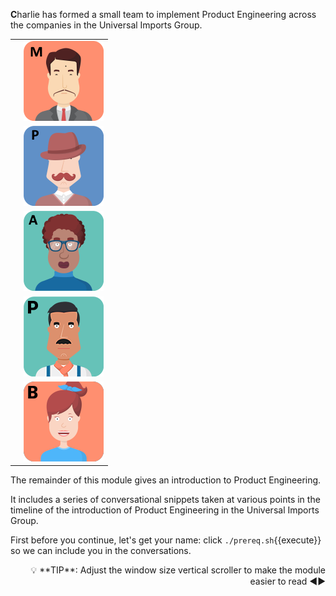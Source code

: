 **C**harlie has formed a small team to implement Product Engineering across the companies in the Universal Imports Group.

|   |   |
|---|---|
| |![](../../assets/online-pe-dojo/pe-introduction/miyagi.png)| **Miyagi** Product Engineering coach and mentor tasked with increasing the use of Product Engineering within the Universal Imports Group.|
| |![](../../assets/online-pe-dojo/pe-introduction/pennyworth.png)| **Pennyworth**   Project Manager from The Daily Mentioner National Newspaper, part of the Universal Imports Group of companies, tasked with chairing the effort.|
| |![](../../assets/online-pe-dojo/pe-introduction/adriana.png)| **Adriana**  Architect from the InGen Space Exploration Company, part of the Universal Imports Group of companies, lending her expertise to the Product Engineering effort.|
| |![](../../assets/online-pe-dojo/pe-introduction/paulo.png)| **Paulo**  Product Owner for the Pet Clinic Application.|
| |![](../../assets/online-pe-dojo/pe-introduction/brenda.png)| **Brenda**  Business representative from the Pet Clinic who was the main Business champion of the DevOps transformation.|

The remainder of this module gives an introduction to Product Engineering.

It includes a series of conversational snippets taken at various points in the timeline of the introduction of Product Engineering in the Universal Imports Group.

First before you continue, let's get your name: click `./prereq.sh`{{execute}} so we can include you in the conversations.

<div style="text-align: right">💡 **TIP**: Adjust the window size vertical scroller to make the module easier to read ◀▶</div>